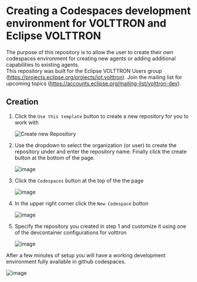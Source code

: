 # Creating a Codespaces development environment for VOLTTRON and Eclipse VOLTTRON

The purpose of this repository is to allow the user to create their own codespaces environment for creating new agents or adding additional capabilities to existing agents.  
This repository was built for the Eclipse VOLTTRON Users group (https://projects.eclipse.org/projects/iot.volttron).  Join the mailing list for upcoming topics (https://accounts.eclipse.org/mailing-list/volttron-dev).

## Creation 

 1. Click the `Use this template` button to create a new repository for you to work with

    ![Create new Repository](https://github.com/VOLTTRON/vscode-demo/assets/3979063/99b79ae2-8f8c-4a38-970d-a710de94aad5)
    
 1. Use the dropdown to select the organization (or user) to create the repository under and enter the repository name. Finally click the create button 
    at the bottom of the page.
    
    ![image](https://github.com/VOLTTRON/vscode-demo/assets/3979063/34a053f9-a4a7-4f80-b010-6b29823619be)
    
 1. Click the `Codespaces` button at the top of the the page

    ![image](https://github.com/VOLTTRON/vscode-demo/assets/3979063/fb97e090-135d-409a-86ba-db7a634f32ed)
    
 1. In the upper right corner click the `New Codespace` button

    ![image](https://github.com/VOLTTRON/vscode-demo/assets/3979063/7f41c950-4c75-4ec7-a8b2-166b28d91dda)
    
 1. Specify the repository you created in step 1 and customize it using one of the devcontainer configurations for volttron

    ![image](https://github.com/VOLTTRON/vscode-demo/assets/3979063/e6403cc0-53b4-493e-8434-7dedec4e5be8)
 
After a few minutes of setup you will have a working development environment fully available in github codespaces.

![image](https://github.com/VOLTTRON/vscode-demo/assets/3979063/1d0f09c2-0c0f-4f12-9258-0f6a2bf0d5bf)

